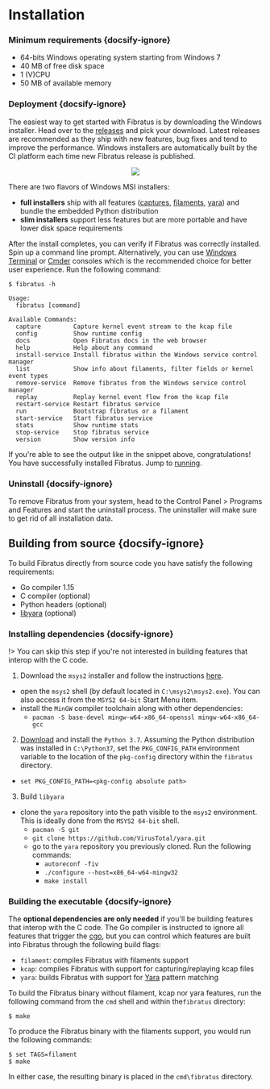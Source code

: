 # Installation

### Minimum requirements {docsify-ignore}

- 64-bits Windows operating system starting from Windows 7
- 40 MB of free disk space
- 1 (V)CPU
- 50 MB of available memory

### Deployment  {docsify-ignore}

The easiest way to get started with Fibratus is by downloading the Windows installer. Head over to the [releases](https://github.com/rabbitstack/fibratus/releases) and pick your download. Latest releases are recommended as they ship with new features, bug fixes and tend to improve the performance.
Windows installers are automatically built by the CI platform each time new Fibratus release is published.

<p align="center">
  <a href="https://github.com/rabbitstack/fibratus/releases"><img src="setup/images/fibratus-installer-msi.png"/></a>
</p>

There are two flavors of Windows MSI installers:

- __full installers__ ship with all features ([captures](captures/introduction), [filaments](filaments/introduction), [yara](yara/introduction)) and bundle the embedded Python distribution
- __slim installers__ support less features but are more portable and have lower disk space requirements

After the install completes, you can verify if Fibratus was correctly installed. Spin up a command line prompt. Alternatively, you can use [Windows Terminal](https://github.com/microsoft/terminal) or [Cmder](https://cmder.net/) consoles which is the recommended choice for better user experience. Run the following command:


```
$ fibratus -h

Usage:
  fibratus [command]

Available Commands:
  capture         Capture kernel event stream to the kcap file
  config          Show runtime config
  docs            Open Fibratus docs in the web browser
  help            Help about any command
  install-service Install fibratus within the Windows service control manager
  list            Show info about filaments, filter fields or kernel event types
  remove-service  Remove fibratus from the Windows service control manager
  replay          Replay kernel event flow from the kcap file
  restart-service Restart fibratus service
  run             Bootstrap fibratus or a filament
  start-service   Start fibratus service
  stats           Show runtime stats
  stop-service    Stop fibratus service
  version         Show version info
```

If you're able to see the output like in the snippet above, congratulations! You have successfully installed Fibratus. Jump to [running](/setup/running).

### Uninstall {docsify-ignore}

To remove Fibratus from your system, head to the Control Panel > Programs and Features and start the uninstall process. The uninstaller will make sure to get rid of all installation data.

## Building from source {docsify-ignore}

To build Fibratus directly from source code you have satisfy the following requirements:

- Go compiler 1.15
- C compiler (optional)
- Python headers (optional)
- [libyara](https://github.com/VirusTotal/yara/tree/master/libyara) (optional)

### Installing dependencies {docsify-ignore}

!> You can skip this step if you're not interested in building features that interop with the C code.

1. Download the `msys2` installer and follow the instructions [here](https://www.msys2.org/).
  - open the `msys2` shell (by default located in `C:\msys2\msys2.exe`). You can also access it from the `MSYS2 64-bit` Start Menu item.
  - install the `MinGW` compiler toolchain along with other dependencies:
    - `pacman -S base-devel mingw-w64-x86_64-openssl mingw-w64-x86_64-gcc`
2. [Download](https://www.python.org/ftp/python/3.7.9/python-3.7.9-amd64.exe) and install the `Python 3.7`. Assuming the Python distribution was installed in `C:\Python37`, set the `PKG_CONFIG_PATH` environment variable to the location of the `pkg-config` directory within the `fibratus` directory.
  - `set PKG_CONFIG_PATH=<pkg-config absolute path>`
3. Build `libyara`
  - clone the `yara` repository into the path visible to the `msys2` environment. This is ideally done from the `MSYS2 64-bit` shell.
    - `pacman -S git`
    - `git clone https://github.com/VirusTotal/yara.git`
    - go to the `yara` repository you previously cloned. Run the following commands:
      - `autoreconf -fiv`
      - `./configure --host=x86_64-w64-mingw32`
      - `make install`

### Building the executable {docsify-ignore}

The **optional dependencies are only needed** if you'll be building features that interop with the C code. The Go compiler is instructed to ignore all features that trigger the [cgo](https://golang.org/cmd/cgo/), but you can control which features are built into Fibratus through the following build flags:

- `filament`: compiles Fibratus with filaments support
- `kcap`: compiles Fibratus with support for capturing/replaying kcap files
- `yara`: builds Fibratus with support for [Yara](https://virustotal.github.io/yara/) pattern matching

To build the Fibratus binary without filament, kcap nor yara features, run the following command from the `cmd` shell and within the`fibratus` directory:

```
$ make
```

To produce the Fibratus binary with the filaments support, you would run the following commands:

```
$ set TAGS=filament
$ make
```

In either case, the resulting binary is placed in the `cmd\fibratus` directory.
